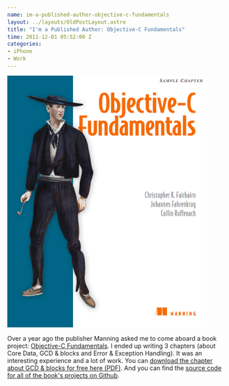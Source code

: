 ```yaml
--- 
name: im-a-published-author-objective-c-fundamentals
layout: ../layouts/OldPostLayout.astro
title: "I'm a Published Author: Objective-C Fundamentals"
time: 2011-12-01 05:52:00 Z
categories: 
- iPhone
- Work
---
```

<img src="/images/posts/objective-c-fundamentals.png"/>
<p>Over a year ago the publisher Manning asked me to come aboard a book project: <a href="http://www.manning.com/fairbairn/">Objective-C Fundamentals</a>. I ended up writing 3 chapters (about Core Data, GCD &amp; blocks and Error &amp; Exception Handling). It was an interesting experience and a lot of work. You can <a href="http://www.manning.com/fairbairn/OCF_sample_ch13.pdf">download the chapter about GCD &amp; blocks for free here (PDF)</a>. And you can find the <a href="https://github.com/ChrisTec/iPhone-Book-CodeSamples">source code for all of the book's projects on Github</a>.</p>
